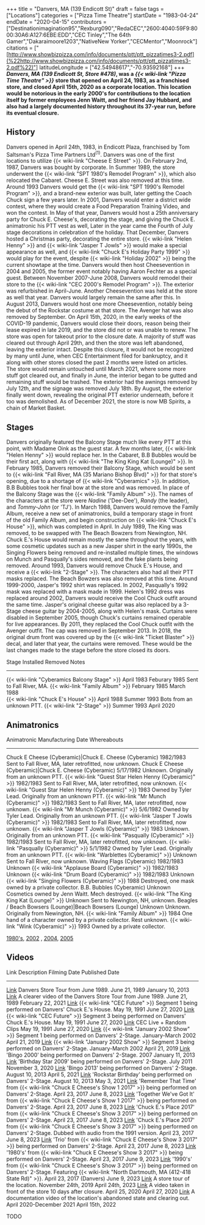 +++
title = "Danvers, MA (139 Endicott St)"
draft = false
tags = ["Locations"]
categories = ["Pizza Time Theatre"]
startDate = "1983-04-24"
endDate = "2020-04-15"
contributors = ["Destinationimagination95","Rexburg090","RedaCEC","2600:4040:59F9:8000:30A6:A127:6EBE:EDD","CEC Tinley","The 64th Gamer","Dakaraimoore1203","NativeNew Yorker","CECMentor","Moonrock"]
citations = ["[http://www.showbizpizza.com/info/documents/ptt/ptt_pizzatimes3-2.pdf](%22http://www.showbizpizza.com/info/documents/ptt/ptt_pizzatimes3-2.pdf%22)"]
latitudeLongitude = ["42.54948617","-70.93592168"]
+++
***Danvers, MA (139 Endicott St, Store #478)*, was a *{{< wiki-link "Pizza Time Theatre" >}}* store that opened on April 24, 1983, as a franchised store, and closed April 15th, 2020 as a corporate location.
This location would be notorious in the early 2000's for contributions to the location itself by former employees Jenn Waitt, and her friend Jay Hubbard, and also had a largely documented history throughout its 37-year run, before its eventual closure.**

## History

Danvers opened in April 24th, 1983, in Endicott Plaza, franchised by Tom Saltsman's Pizza Time Partners Ltd<sup>(1)</sup>. Danvers was one of the first locations to utilize {{< wiki-link "Cheese E Street" >}}. On February 2nd, 1987, Danvers was bought by corporate. In Summer 1989, the store underwent the {{< wiki-link "SPT 1980's Remodel Program" >}}, which also relocated the Cabaret. Cheese E. Street was also removed at this time.
Around 1993 Danvers would get the {{< wiki-link "SPT 1990's Remodel Program" >}}, and a brand-new exterior was built, later getting the Coach Chuck sign a few years later.
In 2001, Danvers would enter a district wide contest, where they would create a Food Preparation Training Video, and won the contest. In May of that year, Danvers would host a 25th anniversary party for Chuck E. Cheese's, decorating the stage, and giving the Chuck E. animatronic his PTT vest as well, Later in the year came the Fourth of July stage decorations in celebration of the holiday. That December, Danvers hosted a Christmas party, decorating the entire store. {{< wiki-link "Helen Henny" >}} and {{< wiki-link "Jasper T Jowls" >}} would make a special appearance as well, and {{< wiki-link "Chuck E's Holiday Party 1999" >}} would play for the event, despite {{< wiki-link "Holiday 2002" >}} being the current showtape at the time. Danvers would then host Cheesevention in 2004 and 2005, the former event notably having Aaron Fechter as a special guest. Between November 2007-June 2008, Danvers would remodel their store to the {{< wiki-link "CEC 2000's Remodel Program" >}}. The exterior was refurbished in April-June. Another Cheesevention was held at the store as well that year. Danvers would largely remain the same after this.
In August 2013, Danvers would host one more Cheesevention, notably being the debut of the Rockstar costume at that store. The Avenger hat was also removed by September.
On April 15th, 2020, in the early weeks of the COVID-19 pandemic, Danvers would close their doors, reason being their lease expired in late 2019, and the store did not or was unable to renew. The store was open for takeout prior to the closure date. A majority of stuff was cleared out through April 29th, and then the store was left abandoned, leaving the exterior intact. Despite this closure, it would not be recognized by many until June, when CEC Entertainment filed for bankruptcy, and it along with other stores closed the past 2 months were listed on articles. The store would remain untouched until March 2021, where some more stuff got cleared out, and finally in June, the interior began to be gutted and remaining stuff would be trashed. The exterior had the awnings removed by July 12th, and the signage was removed July 18th. By August, the exterior finally went down, revealing the original PTT exterior underneath, before it too was demolished. As of December 2021, the store is now MB Spirits, a chain of Market Basket.

## Stages

Danvers originally featured the Balcony Stage much like every PTT at this point, with Madame Oink as the guest star. A few months later, {{< wiki-link "Helen Henny" >}} would replace her. In the Cabaret, B.B Bubbles would be their first act, along with {{< wiki-link "The King King Kat (Lounge)" >}}.
In February 1985, Danvers removed their Balcony Stage, which would be sent to {{< wiki-link "Fall River, MA (35 Mariano Bishop Blvd)" >}} for that store's opening, due to a shortage of {{< wiki-link "Cyberamics" >}}. In addition, B.B Bubbles took her final bow at the store and was removed. In place of the Balcony Stage was the {{< wiki-link "Family Album" >}}. The names of the characters at the store were *Nadine* ('Dee-Dee'), *Randy* (the leader), and *Tommy-John* (or 'TJ').
In March 1988, Danvers would remove the Family Album, receive a new set of animatronics, build a temporary stage in front of the old Family Album, and begin construction on {{< wiki-link "Chuck E's House" >}}, which was completed in April. In July 1989, The King was removed, to be swapped with The Beach Bowzers from Newington, NH. Chuck E.'s House would remain mostly the same throughout the years, with some cosmetic updates such as a new Jasper shirt in the early 1990s, the Singing Flowers being removed and re-installed multiple times, the windows on Munch and Pasqually's sides removed, and the fake plants being removed.
Around 1993, Danvers would remove Chuck E.'s House, and receive a {{< wiki-link "2-Stage" >}}. The characters also had all their PTT masks replaced. The Beach Bowzers was also removed at this time. Around 1999-2000, Jasper's 1992 shirt was replaced. In 2002, Pasqually's 1992 mask was replaced with a mask made in 1999. Helen's 1992 dress was replaced around 2002, Danvers would receive the Cool Chuck outfit around the same time. Jasper's original cheese guitar was also replaced by a 3-Stage cheese guitar by 2004-2005, along with Helen's mask. Curtains were disabled in September 2005, though Chuck's curtains remained operable for live appearances. By 2011, they replaced the Cool Chuck outfit with the Avenger outfit. The cap was removed in September 2013. In 2018, the original drum front was covered up by the {{< wiki-link "Ticket Blaster" >}} decal, and later that year, the curtains were removed. These would be the last changes made to the stage before the store closed its doors.

  Stage                                              Installed       Removed         Notes
  -------------------------------------------------- --------------- --------------- ---------------------------
  {{< wiki-link "Cyberamics Balcony Stage" >}}   April 1983      Feburary 1985   Sent to Fall River, MA.
  {{< wiki-link "Family Album" >}}               February 1985   March 1988      
  {{< wiki-link "Chuck E's House" >}}           April 1988      Summer 1993     Bots from an unknown PTT.
  {{< wiki-link "2-Stage" >}}                    Summer 1993     April 2020      

## Animatronics

  Animatronic                                                  Manufacturing Date   Whereabouts
  ------------------------------------------------------------ -------------------- ---------------------------------------------------------------------
  Chuck E Cheese (Cyberamic)|Chuck E. Cheese (Cyberamic)      1982/1983            Sent to Fall River, MA, later retrofitted, now unknown.
  Chuck E Cheese (Cyberamic)|Chuck E. Cheese (Cyberamic)      5/17/1982            Unknown. Originally from an unknown PTT.
  {{< wiki-link "Guest Star Helen Henny (Cyberamic)" >}}   1982/1983            Sent to Fall River, MA, later retrofitted, now unknown.
  {{< wiki-link "Guest Star Helen Henny (Cyberamic)" >}}   1983                 Owned by Tyler Lead. Originally from an unknown PTT.
  {{< wiki-link "Mr Munch (Cyberamic)" >}}                 1982/1983            Sent to Fall River, MA, later retrofitted, now unknown.
  {{< wiki-link "Mr Munch (Cyberamic)" >}}                 5/6/1982             Owned by Tyler Lead. Originally from an unknown PTT.
  {{< wiki-link "Jasper T Jowls (Cyberamic)" >}}           1982/1983            Sent to Fall River, MA, later retrofitted, now unknown.
  {{< wiki-link "Jasper T Jowls (Cyberamic)" >}}           1983                 Unknown. Originally from an unknown PTT.
  {{< wiki-link "Pasqually (Cyberamic)" >}}                1982/1983            Sent to Fall River, MA, later retrofitted, now unknown.
  {{< wiki-link "Pasqually (Cyberamic)" >}}                5/1/1982             Owned by Tyler Lead. Originally from an unknown PTT.
  {{< wiki-link "Warblettes (Cyberamic)" >}}               Unknown              Sent to Fall River, now unknown.
  Waving Flags (Cyberamic)                                     1982/1983            Unknown
  {{< wiki-link "Applause Board (Cyberamic)" >}}           1982/1983            Unknown
  {{< wiki-link "Drum Board (Cyberamic)" >}}               1982/1983            Unknown
  {{< wiki-link "Singing Flowers (Cyberamic)" >}}          1988                 Destroyed, one mask owned by a private collector.
  B.B. Bubbles (Cyberamic)                                     Unknown              Cosmetics owned by Jenn Waitt. Mech destroyed.
  {{< wiki-link "The King King Kat (Lounge)" >}}           Unknown              Sent to Newington, NH, unknown.
  Beagles / Beach Bowsers (Lounge)|Beach Bowsers (Lounge)     Unknown              Unknown. Originally from Newington, NH.
  {{< wiki-link "Family Album" >}}                         1984                 One hand of a character owned by a private collector. Rest unknown.
  {{< wiki-link "Wink (Cyberamic)" >}}                     1993                 Owned by a private collector.

[1980's](http://showbizpizza.com/photos/ptt/ma_danvers/index.html), [2002](http://showbizpizza.com/photos/cec/ma_danvers/index.html)
, [2004](http://showbizpizza.com/photos/cec/ma_danvers_cv1/index.html), [2005](http://showbizpizza.com/photos/cec/ma_danvers_cv2/index.html)

## Videos

  Link                                          Description                                                                                                                                                                              Filming Date               Published Date
  --------------------------------------------- ---------------------------------------------------------------------------------------------------------------------------------------------------------------------------------------- -------------------------- -------------------
  [Link](https://youtu.be/XuxfdDaOkSs)          Danvers Store Tour from June 1989.                                                                                                                                                       June 21, 1989              January 10, 2013
  [Link](https://youtu.be/IcOljhIKNao)          A clearer video of the Danvers Store Tour from June 1989.                                                                                                                                June 21, 1989              February 22, 2021
  [Link](https://youtu.be/XZKw5EEr3mM)          {{< wiki-link "CEC Future" >}} Segment 1 being performed on Danvers' Chuck E.'s House.                                                                                             May 19, 1991               June 27, 2020
  [Link](https://youtu.be/4i7GEvIdjH4)          {{< wiki-link "CEC Future" >}} Segment 3 being performed on Danvers' Chuck E.'s House.                                                                                             May 19, 1991               June 27, 2020
  [Link](https://youtu.be/Qph_aJLZTQY)          CEC Live + Random Clips                                                                                                                                                                  May 19, 1991               June 27, 2020
  [Link](https://youtu.be/cBXhAwF3-8A)          {{< wiki-link "January 2002 Show" >}} Segment 1 being performed on Danvers' 2-Stage.                                                                                                January-March 2002         April 21, 2019
  [Link](https://youtu.be/p3jwgZFXjtY)          {{< wiki-link "January 2002 Show" >}} Segment 3 being performed on Danvers' 2-Stage.                                                                                                January-March 2002         April 21, 2019
  [Link](https://youtu.be/sbTK5zhZzrE)          'Bingo 2000' being performed on Danvers' 2-Stage.                                                                                                                                     2007                       January 11, 2013
  [Link](https://youtu.be/22E-5z7YVkQ)          'Birthday Star 2009' being performed on Danvers' 2-Stage.                                                                                                                             July 2011                  November 3, 2020
  [Link](https://youtu.be/5A4-XPL41OA)          'Bingo 2013' being performed on Danvers' 2-Stage.                                                                                                                                     August 10, 2013            April 5, 2021
  [Link](https://youtu.be/flG3pmhmXRs)          'Rockstar Birthday' being performed on Danvers' 2-Stage.                                                                                                                              August 10, 2013            May 3, 2021
  [Link](https://youtu.be/cn9KfZb75Bw)          'Remember That Time' from {{< wiki-link "Chuck E Cheese's Show 1 2017" >}} being performed on Danvers' 2-Stage.                                                                  April 23, 2017             June 8, 2023
  [Link](https://youtu.be/6W-p5rXV_II)          'Together We've Got It' from {{< wiki-link "Chuck E Cheese's Show 1 2017" >}} being performed on Danvers' 2-Stage.                                                              April 23, 2017             June 8, 2023
  [Link](https://youtu.be/hB304CEGiN4)          'Chuck E.'s Place 2017' from {{< wiki-link "Chuck E Cheese's Show 3 2017" >}} being performed on Danvers' 2-Stage.                                                              April 23, 2017             June 8, 2023
  [Link](https://youtu.be/4ZuA9hSM1Yo)          'Chuck E.'s Place 2017' from {{< wiki-link "Chuck E Cheese's Show 3 2017" >}} being performed on Danvers' 2-Stage. Dubbed with audio from the 1991 version.                     April 23, 2017             June 8, 2023
  [Link](https://youtu.be/2_8fahtDZpU)          'Trio' from {{< wiki-link "Chuck E Cheese's Show 3 2017" >}} being performed on Danvers' 2-Stage.                                                                                April 23, 2017             June 8, 2023
  [Link](https://youtu.be/nSEkoB49v7s)          '1980's' from {{< wiki-link "Chuck E Cheese's Show 3 2017" >}} being performed on Danvers' 2-Stage.                                                                             April 23, 2017             June 9, 2023
  [Link](https://youtu.be/y8-5lFatApc)          '1990's' from {{< wiki-link "Chuck E Cheese's Show 3 2017" >}} being performed on Danvers' 2-Stage. Featuring {{< wiki-link "North Dartmouth, MA (412-418 State Rd)" >}}.   April 23, 2017 (Danvers)   June 9, 2023
  [Link](https://youtu.be/80ihBp6xTq4)          A store tour of the location.                                                                                                                                                            November 24th, 2019        April 24th, 2023
  [Link](https://youtu.be/BlQPq-2XXy8?t=1187)   A video taken in front of the store 10 days after closure.                                                                                                                               April 25, 2020             April 27, 2020
  [Link](https://youtu.be/_ZN529ngR3E)          A documentation video of the location's abandoned state and clearing out.                                                                                                               April 2020-December 2021   April 15th, 2022

TODO
